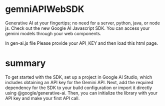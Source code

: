 # gemniAPIWebSDK



Generative AI at your fingertips; no need for a server, python, java, or node js. Check out the new Google AI Javascript SDK. You can access your gemini models through your web components. 

In gen-ai.js file Please provide your API_KEY and then load this html page.

# summary
To get started with the SDK, set up a project in Google AI Studio, which includes obtaining an API key for the Gemini API. Next, add the required dependency for the SDK to your build configuration or import it directly using @google/generative-ai. Then, you can initialize the library with your API key and make your first API call.


